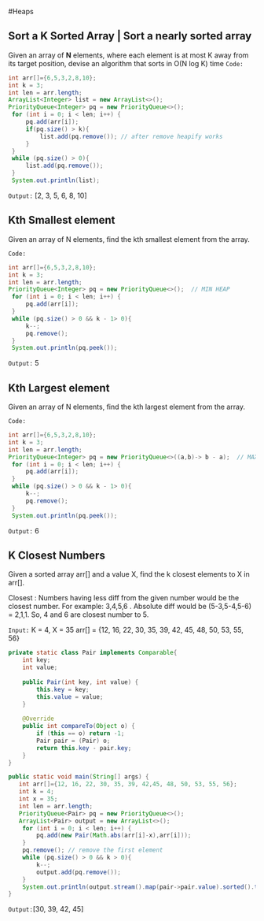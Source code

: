 #Heaps 
## Sort a K Sorted Array | Sort a nearly sorted array
Given an array of **N** elements, where each element is at most K away from its target position, devise an algorithm that sorts in O(N log K) time
`Code:`
```java
int arr[]={6,5,3,2,8,10};  
int k = 3;  
int len = arr.length;  
ArrayList<Integer> list = new ArrayList<>();  
PriorityQueue<Integer> pq = new PriorityQueue<>();  
 for (int i = 0; i < len; i++) {  
     pq.add(arr[i]);  
     if(pq.size() > k){  
         list.add(pq.remove()); // after remove heapify works  
     }  
 }  
 while (pq.size() > 0){  
     list.add(pq.remove());  
 }  
 System.out.println(list);
```

`Output:` [2, 3, 5, 6, 8, 10]

## Kth Smallest element
Given an array of N elements, find the kth smallest element from the array.

`Code:`

```java
int arr[]={6,5,3,2,8,10};  
int k = 3;  
int len = arr.length;  
PriorityQueue<Integer> pq = new PriorityQueue<>();  // MIN HEAP
 for (int i = 0; i < len; i++) {  
     pq.add(arr[i]);  
 }  
 while (pq.size() > 0 && k - 1> 0){  
     k--;  
     pq.remove();  
 }  
 System.out.println(pq.peek());
```

`Output:` 5

## Kth Largest element
Given an array of N elements, find the kth largest element from the array.

`Code:`

```java
int arr[]={6,5,3,2,8,10};  
int k = 3;  
int len = arr.length;  
PriorityQueue<Integer> pq = new PriorityQueue<>((a,b)-> b - a);  // MAX HEAP
 for (int i = 0; i < len; i++) {  
     pq.add(arr[i]);  
 }  
 while (pq.size() > 0 && k - 1> 0){  
     k--;  
     pq.remove();  
 }  
 System.out.println(pq.peek());
```

`Output:` 6

## K Closest Numbers
Given a sorted array arr[] and a value X, find the k closest elements to X in arr[].

Closest : Numbers having less diff from the given number would be the closest number.
For example: 3,4,5,6 . Absolute diff would be (5-3,5-4,5-6) = 2,1,1. So, 4 and 6 are closest number to 5.

`Input:` K = 4, X = 35  arr[] = {12, 16, 22, 30, 35, 39, 42, 45, 48, 50, 53, 55, 56}

```java
private static class Pair implements Comparable{  
    int key;  
    int value;  
  
    public Pair(int key, int value) {  
        this.key = key;  
        this.value = value;  
    }  
  
    @Override  
    public int compareTo(Object o) {  
        if (this == o) return -1;  
        Pair pair = (Pair) o;  
        return this.key - pair.key;  
    }  
}

public static void main(String[] args) {  
   int arr[]={12, 16, 22, 30, 35, 39, 42,45, 48, 50, 53, 55, 56};  
   int k = 4;  
   int x = 35;  
   int len = arr.length;  
   PriorityQueue<Pair> pq = new PriorityQueue<>();  
   ArrayList<Pair> output = new ArrayList<>();  
    for (int i = 0; i < len; i++) {  
        pq.add(new Pair(Math.abs(arr[i]-x),arr[i]));  
    }  
    pq.remove(); // remove the first element  
    while (pq.size() > 0 && k > 0){  
        k--;  
        output.add(pq.remove());  
    }  
    System.out.println(output.stream().map(pair->pair.value).sorted().toList());  
}
```

`Output:`[30, 39, 42, 45]
